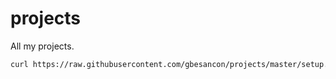 # projects

All my projects.

``` bash
curl https://raw.githubusercontent.com/gbesancon/projects/master/setup.sh | sh
```